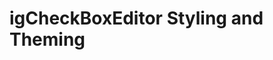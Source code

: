 ﻿<!--
|metadata|
{
    "fileName": "igcheckboxeditor-styling-and-theming",
    "controlName": "igEditors",
    "tags": ["Editing","Styling","Theming"]
}
|metadata|
-->

# igCheckBoxEditor Styling and Theming